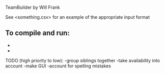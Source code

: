 TeamBuilder by Will Frank

See <something.csv> for an example of the appropriate input format

To compile and run:
-
-
-


TODO (high priority to low):
-group siblings together
-take availability into account
-make GUI
-account for spelling mistakes
